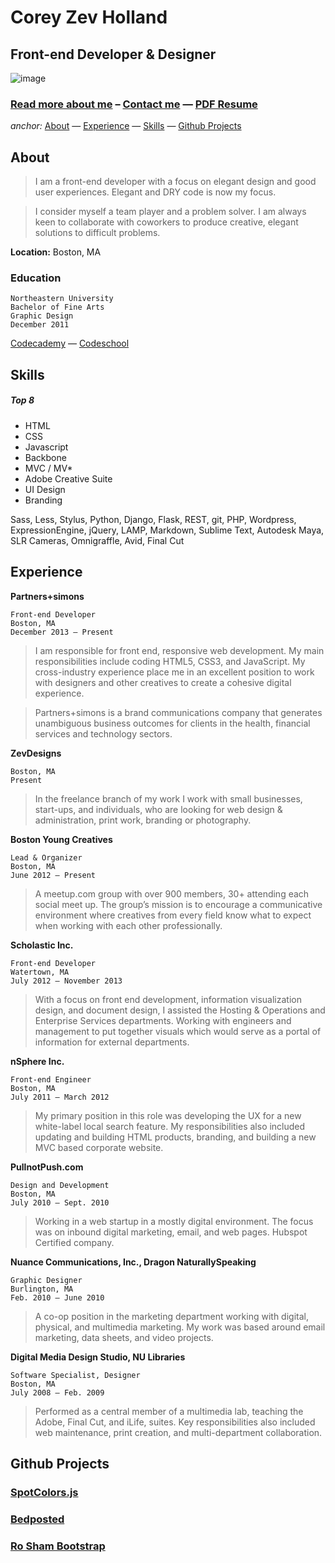# Corey Zev Holland
## Front-end Developer & Designer

![image](http://i.imgur.com/LAXN5H5.png)

### [Read more about me](http://zevdesigns.com/info) – [Contact me](mailto:coreyzev@zevdesigns.com) — [PDF Resume](http://zevdesigns.com/content/Corey_Zev_Holland-resume.pdf)

*anchor:* [About](#about) — [Experience](#experience) — [Skills](#skills) — [Github Projects](#github-projects)

## About

> I am a front-end developer
with a focus on elegant design
and good user experiences.
Elegant and DRY code is
now my focus.


> I consider myself a team
player and a problem solver. I
am always keen to collaborate
with coworkers to produce
creative, elegant solutions to
difficult problems.


**Location:** Boston, MA

### Education
```
Northeastern University
Bachelor of Fine Arts
Graphic Design
December 2011
```

[Codecademy](http://www.codecademy.com/coreyzev) — [Codeschool](https://www.codeschool.com/users/coreyzev)
	
## Skills

##### Top 8
* HTML 
* CSS 
* Javascript 
* Backbone 
* MVC / MV* 
* Adobe Creative Suite
* UI Design 
* Branding

Sass, Less, Stylus, Python, Django, Flask, REST, git, PHP, Wordpress, ExpressionEngine, jQuery, LAMP, Markdown, Sublime Text, Autodesk Maya, SLR Cameras, Omnigraffle, Avid, Final Cut

## Experience

**Partners+simons**

	Front-end Developer
	Boston, MA
	December 2013 – Present

> I am responsible for front end, responsive web development. My main responsibilities include coding HTML5, CSS3, and JavaScript. My cross-industry experience place me in an excellent position to work with designers and other creatives to create a cohesive digital experience.

> Partners+simons is a brand communications company that generates unambiguous business outcomes for clients in the health, financial services and technology sectors.

**ZevDesigns**

	Boston, MA 
	Present

> In the freelance branch of my work I work with small businesses, start-ups, and individuals, who are looking for web design & administration, print work,
branding or photography.

**Boston Young Creatives**

	Lead & Organizer 
	Boston, MA 
	June 2012 – Present
	
> A meetup.com group with over 900 members, 30+ attending each social meet up. The group’s mission is to encourage a communicative environment where creatives from every field know what to expect when working with each other professionally.

**Scholastic Inc.**

	Front-end Developer
	Watertown, MA
	July 2012 – November 2013

> With a focus on front end development, information visualization design, and document design, I assisted the Hosting & Operations and Enterprise Services departments. Working with engineers and management to put together visuals which would serve as a portal of information for external departments.

**nSphere Inc.**

	Front-end Engineer 
	Boston, MA 
	July 2011 – March 2012
	
> My primary position in this role was developing the UX for a new white-label local search feature. My responsibilities also included updating and building HTML products, branding, and building a new MVC based corporate website.

**PullnotPush.com**

	Design and Development 
	Boston, MA 
	July 2010 – Sept. 2010

> Working in a web startup in a mostly digital environment. The focus was on inbound digital marketing, email, and web pages.
Hubspot Certified company.

**Nuance Communications, Inc., Dragon NaturallySpeaking**

	Graphic Designer 
	Burlington, MA 
	Feb. 2010 – June 2010
	
> A co-op position in the marketing department working with digital, physical, and multimedia marketing. My work was based around email marketing, data sheets, and video projects.

**Digital Media Design Studio, NU Libraries** 

	Software Specialist, Designer 
	Boston, MA 
	July 2008 – Feb. 2009
	
> Performed as a central member of a multimedia lab, teaching the Adobe, Final Cut, and iLife, suites. Key responsibilities also included web maintenance, print creation, and multi-department collaboration.

## Github Projects

### [SpotColors.js](https://github.com/coreyzev/SpotColors-js)


### [Bedposted](https://github.com/bedposted/bedpost)


### [Ro Sham Bootstrap](https://github.com/coreyzev/ro-sham-bootstrap)

